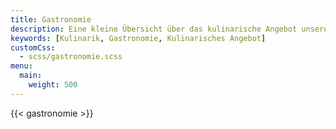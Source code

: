 ```yaml
---
title: Gastronomie
description: Eine kleine Übersicht über das kulinarische Angebot unseres Ortes
keywords: [Kulinarik, Gastronomie, Kulinarisches Angebot]
customCss:
  - scss/gastronomie.scss
menu:
  main:
    weight: 500
---
```


<div class="gastronomie-container">
 {{< gastronomie >}}
</div>
